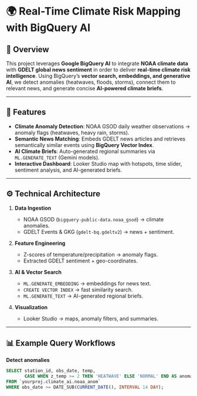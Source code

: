 # 🌍 Real-Time Climate Risk Mapping with BigQuery AI

## 📌 Overview
This project leverages **Google BigQuery AI** to integrate **NOAA climate data** with **GDELT global news sentiment** in order to deliver **real-time climate risk intelligence**. Using BigQuery’s **vector search, embeddings, and generative AI**, we detect anomalies (heatwaves, floods, storms), connect them to relevant news, and generate concise **AI-powered climate briefs**.

---

## 🚀 Features
- **Climate Anomaly Detection**: NOAA GSOD daily weather observations → anomaly flags (heatwaves, heavy rain, storms).
- **Semantic News Matching**: Embeds GDELT news articles and retrieves semantically similar events using **BigQuery Vector Index**.
- **AI Climate Briefs**: Auto-generated regional summaries via `ML.GENERATE_TEXT` (Gemini models).
- **Interactive Dashboard**: Looker Studio map with hotspots, time slider, sentiment analysis, and AI-generated briefs.

---

## ⚙️ Technical Architecture
1. **Data Ingestion**
   - NOAA GSOD (`bigquery-public-data.noaa_gsod`) → climate anomalies.
   - GDELT Events & GKG (`gdelt-bq.gdeltv2`) → news + sentiment.

2. **Feature Engineering**
   - Z-scores of temperature/precipitation → anomaly flags.
   - Extracted GDELT sentiment + geo-coordinates.

3. **AI & Vector Search**
   - `ML.GENERATE_EMBEDDING` → embeddings for news text.
   - `CREATE VECTOR INDEX` → fast similarity search.
   - `ML.GENERATE_TEXT` → AI-generated regional briefs.

4. **Visualization**
   - Looker Studio → maps, anomaly filters, and summaries.

---

## 📊 Example Query Workflows

**Detect anomalies**
```sql
SELECT station_id, obs_date, temp,
       CASE WHEN z_temp >= 2 THEN 'HEATWAVE' ELSE 'NORMAL' END AS anomaly
FROM `yourproj.climate_ai.noaa_anom`
WHERE obs_date >= DATE_SUB(CURRENT_DATE(), INTERVAL 14 DAY);
